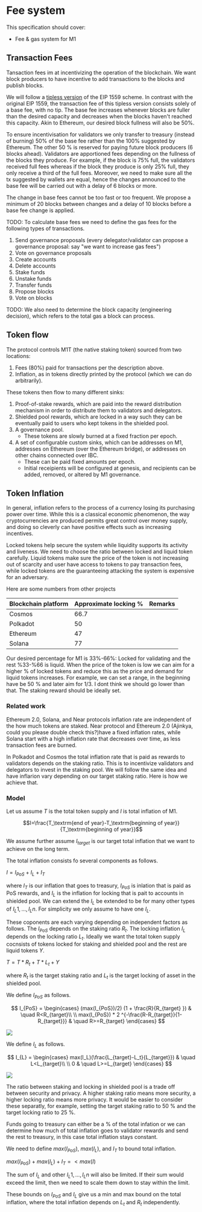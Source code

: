 

# Fee system

This specification should cover:
- Fee & gas system for M1

## Transaction Fees 

Tansaction fees im at incentivizing the operation of the blockchain. We want block producers to have incentive to add transactions to the blocks and publish blocks.

We will follow a [tipless version](https://arxiv.org/pdf/2106.01340.pdf) of the EIP 1559 scheme. In contrast with the original EIP 1559, the transaction fee of this tipless version consists solely of a base fee, with no tip. The base fee increases whenever blocks are fuller than the desired capacity and  decreases when the blocks haven't reached this capacity. Akin to Ethereum, our desired block fullness will also be 50%.   

To ensure incentivisation for validators we only transfer to treasury (instead of burning) 50% of the base fee rather than the 100% suggested by Ethereum. The other 50 % is reserved for paying future block producers (6 blocks ahead). Validators are apportioned fees depending on the fullness of the blocks they produce. For example, if the block is 75% full, the validators received full fees whereas if the block they produce is only 25% full, they only receive a third of the full fees. Moreover, we need to make sure all the tx suggested by wallets are equal, hence the changes announced to the base fee will be carried out with a delay of 6 blocks or more. 

The change in base fees cannot be too fast or too frequent. We propose a minimum of 20 blocks between changes and a delay of 10 blocks before a base fee change is applied. 

TODO: To calculate base fees we need to define the gas fees for the following types of transactions.
1. Send governance proposals (every delegator/validator can propose a governance proposal: say "we want to increase gas fees")
2. Vote on governance proposals
3. Create accounts
4. Delete accounts
5. Stake funds
6. Unstake funds
7. Transfer funds
8. Propose blocks
9. Vote on blocks

TODO: We also need to determine the block capacity (engineering decision), which refers to the total gas a block can process. 

## Token flow

The protocol controls M1T (the native staking token) sourced from two locations:

1. Fees (80%) paid for transactions per the description above.
1. Inflation, as in tokens directly printed by the protocol (which we can do arbitrarily).

These tokens then flow to many different sinks:

1. Proof-of-stake rewards, which are paid into the reward distribution mechanism in order to distribute them to validators and delegators.
1. Shielded pool rewards, which are locked in a way such they can be eventually paid to users who kept tokens in the shielded pool.
1. A governance pool.
    - These tokens are slowly burned at a fixed fraction per epoch.
1. A set of configurable custom sinks, which can be addresses on M1, addresses on Ethereum (over the Ethereum bridge), or addresses on other chains connected over IBC.
    - These can be paid fixed amounts per epoch.
    - Initial receipients will be configured at genesis, and recipients can be added, removed, or altered by M1 governance.

## Token Inflation
In general, inflation refers to the process of a currency losing its purchasing power over time. While this is a classical economic phenomenon, the way cryptocurrencies are produced permits great control over money supply, and doing so cleverly can have positive effects such as increasing incentives.

Locked tokens help secure the system while liquidity supports its activity and liveness. We need to choose the ratio between locked and liquid token carefully. Liquid tokens make sure the price of the token is not increasing out of scarcity and user have access to tokens to pay transaction fees, while locked tokens are the guaranteeing attacking the system is expensive for an adversary. 

Here are some numbers from other projects

| Blockchain platform | Approximate locking %       | Remarks |
|--------------------------------------------------|------|-----|
| Cosmos                                           | 66.7 |
| Polkadot                                         | 50   |
| Ethereum                                         | 47   |
| Solana                                           | 77   |

Our desired percentage for M1 is 33%-66%: Locked for validating and the rest %33-%66 is liquid. When the price of the token is low we can aim for a higher % of locked tokens and reduce this as the price and demand for liquid tokens increases. For example, we can set a range, in the beginning have be 50 % and later aim for 1/3. I dont think we should go lower than that. The staking reward should be ideally set. 

### Related work
Ethereum 2.0, Solana, and Near protocols inflation rate are independent of the how much tokens are staked. Near protocol and Ethereum 2.0 (Ajinkya, could you please double check this?)have a fixed inflation rates, while Solana start with a high inflation rate that decreases over time, as less transaction fees are burned. 
<!--## Inflation rates for popular platforms
_insert table here_
Solana has the following model where the inflation that is produced for rewards is independent of the staking ratio:
1. Define a starting inflation rate for year 1.
2. The inflation rate decreases thereon at a fixed pace until it reaches a desired rate.
3. Once this desired rate is attained, the inflation rate remains constant.-->

In Polkadot and Cosmos the total inflation rate that is paid as rewards to validators depends on the staking ratio. This is to incentivize validators and delegators to invest in the staking pool. We will follow the same idea and have inflarion vary depending on our target staking ratio. Here is how we achieve that. 

<!--### Inflation model

The total inflation consists of $I_{PoS}$, the inflation rate that is minted to be paid to validators, and the deflation rate, $D_T$.
$$I=I_{PoS} - D_T$$
Where $D_T$ are the funds that are burned from transaction fees. Instead of burning we also can send them to treasury. Same goes with funds that are taken away in form of slashing. We will ignore it and only focus on the calcualtion of $I_{PoS}$.

Let us assume $I_{target}$ is the target of total inflation rate. We want to limit our total inflation as follows. 
$$I_{target}<I_{PoS}<2*I_{target}$$

Moreover, let us assume the staked ratio, $R$, is calculated as 
$$ R = \frac{\textrm{total tokens staked}}{\textrm{total current supply of tokens}}.$$

$R_{target}$ is the target staking ratio that will be important for the PoS security. In Polkadot it is set to be 50% in Cosmos 66%. 


The desired rate is ideally reached after a large number of tokens is generated. Initially, we propose a high inflation rate to generate interest among potential token-holders. The inflation rate would depend on the staked ratio $R$ as follows.
 
$$ I_{PoS} =
  \begin{cases}
   I_{target} (1 + \frac{R}{R_{target} })      & \quad R<R_{target}\\
   \\
   2I_{target}  * 2 ^{-\frac{R-R_{target}}{1-R_{target}}} & \quad R>=R_{target}
  \end{cases}
$$



Hence, an increased inflation rate translates to greater rewards for users with staked assets (sometimes also called _staking yield_).

Similar to Solana, Ethereum 2.0, Near and Cosmos we will be burning tokens from transactions fees. This needs to be taken into consideration to calculate the total inflation of the system. In Eth20, 100 % of tx fees are burned, in Solana 50%-100% are burned and in Near protocol also 100% is burned (this needs cheking since I read somewhere that 30 % goes to smart contract authors _the 30% figure is correct, also 10% of epoch rewards goes to the treasury._ ). In our case, 70% is burned and the rest goes to future validators for block protcution. 

## Chris Feedback:
- bound the total inflation, but also let it vary a bit so that incentives for proof-of-stake, shielded pool, and governance can be reasonably predictable

- inputs: target staking ratio, target locked tokens for different assets in the shielded pool, target governance public goods funding (rate?), target total inflation rate

- outputs: staking rewards, locked token rewards for different assets, treasury pool

- there is a dependence between staking ratio, shielded pool incentives, governance PGF & the total inflation rate, but basically we should allow the total inflation rate to vary based on the individual P controllers for the first 3 things as long as it stays within bounds
-->

###  Model

Let us assume $T$ is the total token supply and $I$ is total inflation of M1. 

$$I=\frac{T_\textrm{end of year}-T_\textrm{beginning of year}}{T_\textrm{beginning of year}}$$

We assume further assume $I_{target}$ is our target total inflation that we want to achieve on the long term. 

The total inflation consists fo several components as follows. 

$I=I_{PoS}+I_L+I_T$

where $I_T$ is our inflation that goes to treasury, $I_{PoS}$ is inlation that is paid as PoS rewards, and $I_L$ is the inflation for locking that is pait to accounts in shielded pool. We can extend the $I_L$ be extended to be for many other types of $I_L1,...,I_Ln$. For simplicity we only assume to have one $I_L$. 

<!--$I_{target}-\alpha<I_t<I_{target}+\alpha$-->

These coponents are each varying depending on independent factors as follows. The $I_{PoS}$ depends on the staking ratio $R_t$. The locking inflation $I_L$ depends on 
the locking ratio $L_t$. Ideally we want the total token supply cocnsists of tokens locked for staking and shielded pool and the rest are liquid tokens $Y$. 

$T=T*R_t+T*L_t+Y$

where $R_t$ is the target staking ratio and $L_t$ is the target locking of asset in the shielded pool.
  
We define $I_{PoS}$ as follows. 

$$ I_{PoS} =
  \begin{cases}
   (max(I_{PoS})/2) (1 + \frac{R}{R_{target} })      & \quad R<R_{target}\\
   \\
   max(I_{PoS})  * 2 ^{-\frac{R-R_{target}}{1-R_{target}}} & \quad R>=R_{target}
  \end{cases}
$$

![](https://hackmd.io/_uploads/HJpRfOYl9.jpg)

We define $I_{L}$ as follows. 


$$ I_{L} =
  \begin{cases}
   max(I_L)(\frac{L_{target}-L_t}{L_{target}})      & \quad L<L_{target}\\
   \\
   0 & \quad L>=L_{target}
  \end{cases}
$$


![](https://hackmd.io/_uploads/BkR4Qdtg9.jpg)

The ratio between staking and locking in shielded pool is a trade off between security and privacy. A higher staking ratio means more security, a higher locking ratio means more privacy. It would be easier to consider these separatly, for example, setting the target staking ratio to 50 % and the target locking ratio to 25 %. 

Funds going to treasury can either be a % of the total infation or we can determine how much of total inflation goes to validator rewards and send the rest to treasury, in this case total inflation stays constant.

We need to define $max(I_{PoS})$, $max(I_L)$, and $I_T$ to bound total inflation. 

$max(I_{PoS})+max(I_L)+I_T=<max(I)$ 

The sum of $I_L$ and other $I_L1,...,I_Ln$ will also be limited. If their sum would exceed the limit, then we need to scale them down to stay within the limit. 

These bounds on $I_{PoS}$ and $I_L$ give us a min and max bound on the total inflation, where the total inflation depends on $L_t$ and $R_t$ independently. 

